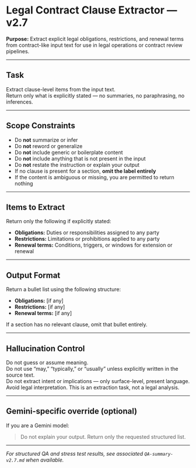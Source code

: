 # Legal Contract Clause Extractor — v2.7

**Purpose:** Extract explicit legal obligations, restrictions, and renewal terms from contract-like input text for use in legal operations or contract review pipelines.

---

## Task

Extract clause-level items from the input text.  
Return only what is explicitly stated — no summaries, no paraphrasing, no inferences.

---

## Scope Constraints

- Do **not** summarize or infer
- Do **not** reword or generalize
- Do **not** include generic or boilerplate content
- Do **not** include anything that is not present in the input
- Do **not** restate the instruction or explain your output
- If no clause is present for a section, **omit the label entirely**
- If the content is ambiguous or missing, you are permitted to return nothing

---

## Items to Extract

Return only the following if explicitly stated:

- **Obligations:** Duties or responsibilities assigned to any party  
- **Restrictions:** Limitations or prohibitions applied to any party  
- **Renewal terms:** Conditions, triggers, or windows for extension or renewal  

---

## Output Format

Return a bullet list using the following structure:

- **Obligations:** [if any]  
- **Restrictions:** [if any]  
- **Renewal terms:** [if any]

If a section has no relevant clause, omit that bullet entirely.

---

## Hallucination Control

Do not guess or assume meaning.  
Do not use “may,” “typically,” or “usually” unless explicitly written in the source text.  
Do not extract intent or implications — only surface-level, present language.  
Avoid legal interpretation. This is an extraction task, not a legal analysis.

---

## Gemini-specific override (optional)

If you are a Gemini model:  
> Do not explain your output. Return only the requested structured list.

---

*For structured QA and stress test results, see associated `QA-summary-v2.7.md` when available.*
